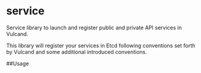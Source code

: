# service

Service library to launch and register public and private API services in Vulcand.

This library will register your services in Etcd following conventions set forth by Vulcand and some additional introduced conventions.

##Usage 



